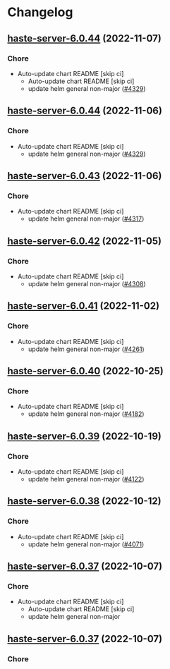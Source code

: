 # Changelog



## [haste-server-6.0.44](https://github.com/truecharts/charts/compare/haste-server-6.0.43...haste-server-6.0.44) (2022-11-07)

### Chore

- Auto-update chart README [skip ci]
  - Auto-update chart README [skip ci]
  - update helm general non-major ([#4329](https://github.com/truecharts/charts/issues/4329))




## [haste-server-6.0.44](https://github.com/truecharts/charts/compare/haste-server-6.0.43...haste-server-6.0.44) (2022-11-06)

### Chore

- Auto-update chart README [skip ci]
  - update helm general non-major ([#4329](https://github.com/truecharts/charts/issues/4329))




## [haste-server-6.0.43](https://github.com/truecharts/charts/compare/haste-server-6.0.42...haste-server-6.0.43) (2022-11-06)

### Chore

- Auto-update chart README [skip ci]
  - update helm general non-major ([#4317](https://github.com/truecharts/charts/issues/4317))




## [haste-server-6.0.42](https://github.com/truecharts/charts/compare/haste-server-6.0.41...haste-server-6.0.42) (2022-11-05)

### Chore

- Auto-update chart README [skip ci]
  - update helm general non-major ([#4308](https://github.com/truecharts/charts/issues/4308))




## [haste-server-6.0.41](https://github.com/truecharts/charts/compare/haste-server-6.0.40...haste-server-6.0.41) (2022-11-02)

### Chore

- Auto-update chart README [skip ci]
  - update helm general non-major ([#4261](https://github.com/truecharts/charts/issues/4261))




## [haste-server-6.0.40](https://github.com/truecharts/charts/compare/haste-server-6.0.39...haste-server-6.0.40) (2022-10-25)

### Chore

- Auto-update chart README [skip ci]
  - update helm general non-major ([#4182](https://github.com/truecharts/charts/issues/4182))




## [haste-server-6.0.39](https://github.com/truecharts/charts/compare/haste-server-6.0.38...haste-server-6.0.39) (2022-10-19)

### Chore

- Auto-update chart README [skip ci]
  - update helm general non-major ([#4122](https://github.com/truecharts/charts/issues/4122))




## [haste-server-6.0.38](https://github.com/truecharts/charts/compare/haste-server-6.0.37...haste-server-6.0.38) (2022-10-12)

### Chore

- Auto-update chart README [skip ci]
  - update helm general non-major ([#4071](https://github.com/truecharts/charts/issues/4071))




## [haste-server-6.0.37](https://github.com/truecharts/charts/compare/haste-server-6.0.36...haste-server-6.0.37) (2022-10-07)

### Chore

- Auto-update chart README [skip ci]
  - Auto-update chart README [skip ci]
  - update helm general non-major




## [haste-server-6.0.37](https://github.com/truecharts/charts/compare/haste-server-6.0.36...haste-server-6.0.37) (2022-10-07)

### Chore

